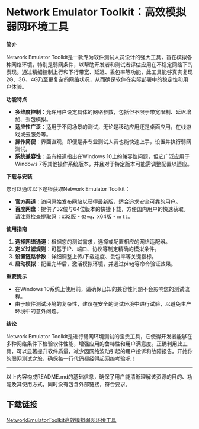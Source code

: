 # Network Emulator Toolkit：高效模拟弱网环境工具

**简介**

Network Emulator Toolkit是一款专为软件测试人员设计的强大工具，旨在模拟各种网络环境，特别是弱网条件，以帮助开发者和测试者评估应用在不稳定网络下的表现。通过精细控制上行和下行带宽、延迟、丢包率等功能，此工具能够真实复现2G、3G、4G乃至更复杂的网络状况，从而确保软件在实际部署中的稳定性和用户体验。

**功能特点**

- **多维度控制**：允许用户设定具体的网络参数，包括但不限于带宽限制、延迟增加、丢包模拟。
- **适应性广泛**：适用于不同场景的测试，无论是移动应用还是桌面应用，在线游戏或云服务等。
- **操作简便**：界面直观，即便是非专业测试人员也能快速上手，设置并执行弱网测试。
- **系统兼容性**：虽有报道指出在Windows 10上的兼容性问题，但它广泛应用于Windows 7等其他操作系统版本，并且对于特定版本可能需调整配置以适应。

**下载与安装**

您可以通过以下途径获取Network Emulator Toolkit：

- **官方渠道**：访问原始发布网站以获得最新版，适合追求安全可靠的用户。
- **百度网盘**：提供了32位与64位版本的快捷下载，方便国内用户的快速获取。请注意检查提取码：x32版 - `02vq`，x64版 - `mrtt`。

**使用指南**

1. **选择网络通道**：根据您的测试需求，选择或配置相应的网络适配器。
2. **定义过滤规则**：可基于IP、端口、协议等制定精确的模拟条件。
3. **设置链路参数**：详细调整上传/下载速度、丢包率等关键指标。
4. **启动模拟**：配置完毕后，激活模拟环境，并通过ping等命令验证效果。

**重要提示**

- 在Windows 10系统上使用前，请确保已知的兼容性问题不会影响您的测试流程。
- 由于软件测试环境的复杂性，建议在安全的测试环境中进行试验，以避免生产环境中的意外问题。

**结论**

Network Emulator Toolkit是进行弱网环境测试的宝贵工具，它使得开发者能够在多种网络条件下检验软件性能，增强应用的鲁棒性和用户满意度。正确利用此工具，可以显著提升软件质量，减少因网络波动引起的用户投诉和故障报告。开始你的弱网测试之旅，确保每一行代码都经得起网络考验吧！

---

以上内容构成README.md的基础信息，确保了用户能清晰理解该资源的目的、功能及其使用方式，同时没有包含外部链接，符合要求。

## 下载链接

[NetworkEmulatorToolkit高效模拟弱网环境工具](https://pan.quark.cn/s/46fae252215b)